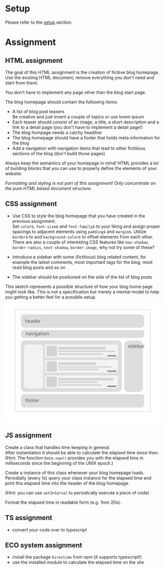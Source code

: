 # Setup

Please refer to the [setup](./SETUP.md) section.

# Assignment

## HTML assignment
The goal of this HTML assignment is the creation of ficitive blog homepage. Use the existing HTML document, remove everything you don't need and start from there.

You don't have to implement any page other than the blog start page.

The blog homepage should contain the following items:
  * A list of blog post teasers  
    Be creative and just invent a couple of topics or use lorem ipsum
  * Each teaser should consist of an image, a title, a short description and a link to a detail page (you don't have to implement a detail page!)
  * The blog hompage needs a catchy headline
  * The blog homepage should have a footer that holds meta information for the blog
  * Add a navigation with navigation items that lead to other fictitious sections of the blog (don't build those pages)

Always keep the semantics of your homepage in mind!
HTML provides a lot of building blocks that you can use to properly define the elements of your website.

_Formatting and styling is not part of this assignment! Only concentrate on the pure HTML based document structure._

## CSS assignment

* Use CSS to style the blog homepage that you have created in the previous assignment.    
  Set `color`s, `font-size`s and `font-family`s to your liking and assign proper spacings to adjacent elements using `padding`s and `margin`s. Utilize `border`s to and `background-color`s to offset elements from each other.     
  There are also a couple of interesting CSS features like `box-shadow`, `border-radius`, `text-shadow`, `border-image`, why not try some of these?

* Introduce a sidebar with some (fictitious) blog related content, for example the latest comments, most important tags for the blog, most read blog posts and so on
* The sidebar should be positioned on the side of the list of blog posts

This sketch represents a possible structure of how your blog home page might look like. This is not a specification but merely a mental model to help you getting a better feel for a possible setup.
<img src="./media/sketch_web.svg">

## JS assignment

Create a class that handles time keeping in general.    
After instantiation it should be able to calculate the elapsed time since then.
(Hint: The function `Date.now()` provides you with the elapsed time in milliseconds since the beginning of the UNIX epoch.)

Create a instance of this class whenever your blog homepage loads.
Periodially (every 1s) query your class instance for the elapsed time and print this elapsed time into the header of the blog homepage.

(Hint: you can use `setInterval` to periodically execute a piece of code)

Format the elapsed time in readable form (e.g. 1min 20s).

## TS assignment
* convert your code over to typescript

## ECO system assignment
* install the package `hirestime` from npm (it supports typescript!) 
* use the installed module to calculate the elapsed time on the site
